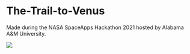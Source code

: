 # The-Trail-to-Venus
Made during the NASA SpaceApps Hackathon 2021 hosted by Alabama A&amp;M University.

<img src='https://imgur.com/a/N4XiBS1'/>
